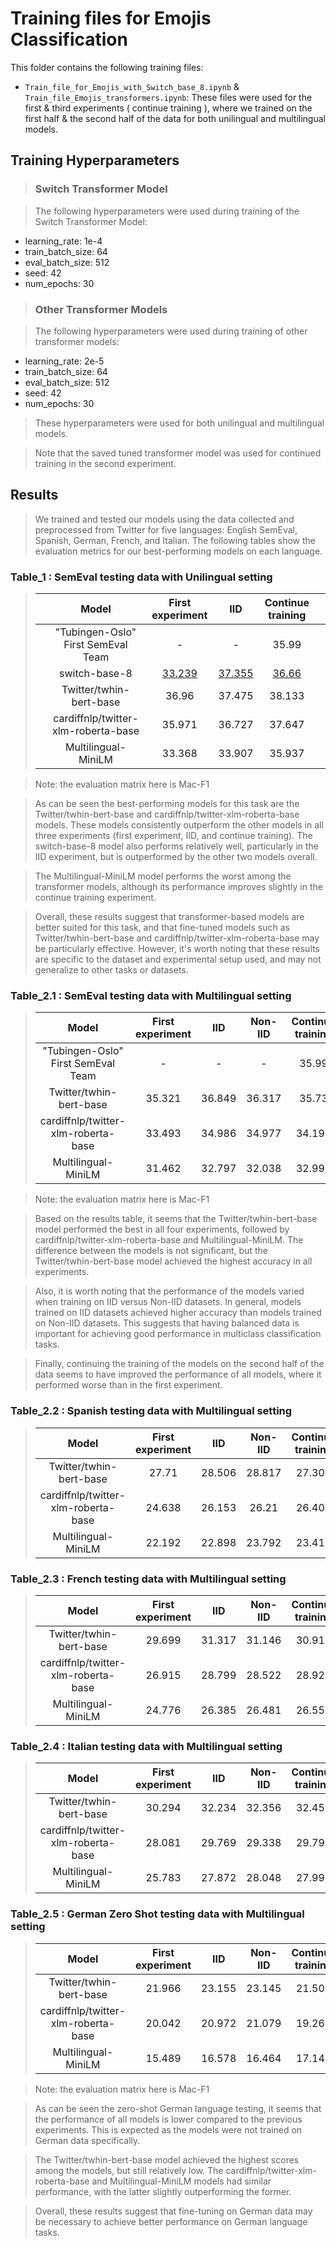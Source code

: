 # Training files for Emojis Classification

This folder contains the following training files:

* `Train_file_for_Emojis_with_Switch_base_8.ipynb` & `Train_file_Emojis_transformers.ipynb`: These files were used for the first & third experiments ( continue training ), where we trained on the first half & the second half of the data for both unilingual and multilingual models.

## Training Hyperparameters

> ### Switch Transformer Model

> The following hyperparameters were used during training of the Switch Transformer Model:

* learning_rate: 1e-4
* train_batch_size: 64
* eval_batch_size: 512
* seed: 42
* num_epochs: 30

> ### Other Transformer Models

> The following hyperparameters were used during training of other transformer models:

* learning_rate: 2e-5
* train_batch_size: 64
* eval_batch_size: 512
* seed: 42
* num_epochs: 30

> These hyperparameters were used for both unilingual and multilingual models.

> Note that the saved tuned transformer model was used for continued training in the second experiment.

## Results

> We trained and tested our models using the data collected and preprocessed from Twitter for five languages: English SemEval, Spanish, German, French, and Italian. The following tables show the evaluation metrics for our best-performing models on each language.

### Table_1 : SemEval testing data with Unilingual setting

> | | Model                               | First experiment | IID    | Continue training | |
> |:---:|:---:|:---:|:---:|:---:|:---:|
> | | "Tubingen-Oslo" First SemEval Team  | -                | -      | 35.99             | |
> | | switch-base-8                       | [33.239](https://huggingface.co/Karim-Gamal/switch-base-8-finetuned-SemEval-2018-emojis-cen-1)           | [37.355](https://huggingface.co/Karim-Gamal/switch-base-8-finetuned-SemEval-2018-emojis-IID-Fed) | [36.66](https://huggingface.co/Karim-Gamal/switch-base-8-finetuned-SemEval-2018-emojis-cen-2)             | |
> | | Twitter/twhin-bert-base             | 36.96            | 37.475 | 38.133            | |
> | | cardiffnlp/twitter-xlm-roberta-base | 35.971           | 36.727 | 37.647            | |
> | | Multilingual-MiniLM                 | 33.368           | 33.907 | 35.937            | |


> Note: the evaluation matrix here is Mac-F1

> As can be seen the best-performing models for this task are the Twitter/twhin-bert-base and cardiffnlp/twitter-xlm-roberta-base models. These models consistently outperform the other models in all three experiments (first experiment, IID, and continue training). The switch-base-8 model also performs relatively well, particularly in the IID experiment, but is outperformed by the other two models overall.

> The Multilingual-MiniLM model performs the worst among the transformer models, although its performance improves slightly in the continue training experiment.

> Overall, these results suggest that transformer-based models are better suited for this task, and that fine-tuned models such as Twitter/twhin-bert-base and cardiffnlp/twitter-xlm-roberta-base may be particularly effective. However, it's worth noting that these results are specific to the dataset and experimental setup used, and may not generalize to other tasks or datasets.

### Table_2.1 : SemEval testing data with Multilingual setting


> |Model|First experiment|IID|Non-IID|Continue training|
> |:---:|:---:|:---:|:---:|:---:|
> | "Tubingen-Oslo" First SemEval Team  | - | - | - | 35.99 |
> |Twitter/twhin-bert-base|35.321|36.849|36.317|35.73|
> |cardiffnlp/twitter-xlm-roberta-base |33.493|34.986|34.977|34.192|
> |Multilingual-MiniLM |31.462|32.797|32.038|32.995|


> Note: the evaluation matrix here is Mac-F1

> Based on the results table, it seems that the Twitter/twhin-bert-base model performed the best in all four experiments, followed by cardiffnlp/twitter-xlm-roberta-base and Multilingual-MiniLM. The difference between the models is not significant, but the Twitter/twhin-bert-base model achieved the highest accuracy in all experiments.

> Also, it is worth noting that the performance of the models varied when training on IID versus Non-IID datasets. In general, models trained on IID datasets achieved higher accuracy than models trained on Non-IID datasets. This suggests that having balanced data is important for achieving good performance in multiclass classification tasks.

> Finally, continuing the training of the models on the second half of the data seems to have improved the performance of all models, where it performed worse than in the first experiment.

### Table_2.2 : Spanish testing data with Multilingual setting

> |Model|First experiment|IID|Non-IID|Continue training|
> |:---:|:---:|:---:|:---:|:---:|
> |Twitter/twhin-bert-base|27.71|28.506|28.817|27.306|
> |cardiffnlp/twitter-xlm-roberta-base |24.638|26.153|26.21|26.406|
> |Multilingual-MiniLM |22.192|22.898|23.792|23.418|


### Table_2.3 : French testing data with Multilingual setting

> |Model|First experiment|IID|Non-IID|Continue training|
> |:---:|:---:|:---:|:---:|:---:|
> |Twitter/twhin-bert-base|29.699|31.317|31.146|30.915|
> |cardiffnlp/twitter-xlm-roberta-base |26.915|28.799|28.522|28.921|
> |Multilingual-MiniLM |24.776|26.385|26.481|26.558|



### Table_2.4 : Italian testing data with Multilingual setting

> |Model|First experiment|IID|Non-IID|Continue training|
> |:---:|:---:|:---:|:---:|:---:|
> |Twitter/twhin-bert-base|30.294|32.234|32.356|32.455|
> |cardiffnlp/twitter-xlm-roberta-base |28.081|29.769|29.338|29.793|
> |Multilingual-MiniLM |25.783|27.872|28.048|27.995|



### Table_2.5 : German Zero Shot testing data with Multilingual setting

> |Model|First experiment|IID|Non-IID|Continue training|
> |:---:|:---:|:---:|:---:|:---:|
> |Twitter/twhin-bert-base|21.966|23.155|23.145|21.505|
> |cardiffnlp/twitter-xlm-roberta-base |20.042|20.972|21.079|19.261|
> |Multilingual-MiniLM |15.489|16.578|16.464|17.142|


> Note: the evaluation matrix here is Mac-F1

> As can be seen the zero-shot German language testing, it seems that the performance of all models is lower compared to the previous experiments. This is expected as the models were not trained on German data specifically.

> The Twitter/twhin-bert-base model achieved the highest scores among the models, but still relatively low. The cardiffnlp/twitter-xlm-roberta-base and Multilingual-MiniLM models had similar performance, with the latter slightly outperforming the former. 

> Overall, these results suggest that fine-tuning on German data may be necessary to achieve better performance on German language tasks.
